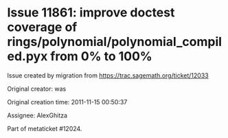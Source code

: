 # Issue 11861: improve doctest coverage of rings/polynomial/polynomial_compiled.pyx from 0% to 100%

Issue created by migration from https://trac.sagemath.org/ticket/12033

Original creator: was

Original creation time: 2011-11-15 00:50:37

Assignee: AlexGhitza

Part of metaticket #12024.
